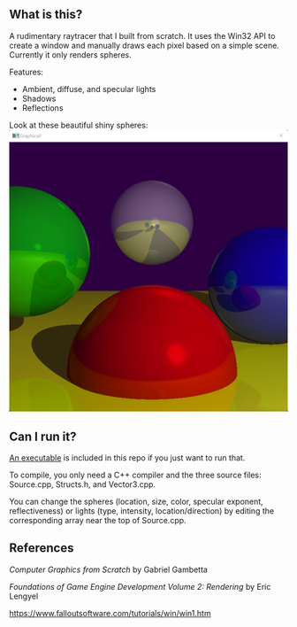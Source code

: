 ## What is this?
A rudimentary raytracer that I built from scratch. It uses the Win32 API to create a window and manually draws each pixel based on a simple scene. Currently it only renders spheres.

Features:
* Ambient, diffuse, and specular lights
* Shadows
* Reflections

Look at these beautiful shiny spheres:
<img src='raytrace_spheres.png'>

## Can I run it?
[An executable](RayTracer.exe) is included in this repo if you just want to run that.

To compile, you only need a C++ compiler and the three source files: Source.cpp, Structs.h, and Vector3.cpp.

You can change the spheres (location, size, color, specular exponent, reflectiveness) or lights (type, intensity, location/direction)  by editing the corresponding array near the top of Source.cpp.

## References
_Computer Graphics from Scratch_ by Gabriel Gambetta

_Foundations of Game Engine Development Volume 2: Rendering_ by Eric Lengyel

https://www.falloutsoftware.com/tutorials/win/win1.htm